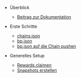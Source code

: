 <!-- docs/_sidebar.md -->

- Überblick
  - [Beitrag zur Dokumentation](de/überblick/beitragen.md)

- Erste Schritte
  - [chains.json](de/erste-schritte/chains-json.md)
  - [bp.json](de/erste-schritte/bp-json.md)
  - [bp.json auf die Chain pushen](de/erste-schritte/pushing-bp-json-onchain.md)

- Generelles Setup
  - [Rewards claimen](de/generelles-setup/claim-rewards.md)
  - [Snapshots erstellen](de/generelles-setup/snapshots-erstellen.md)
